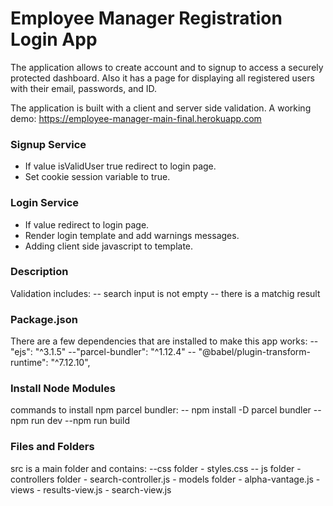 # Employee Manager Registration Login App 

The application allows to create account and to signup to access a securely protected dashboard.
Also it has a page for displaying all registered users with their email, passwords, and ID.

The application is built with a client and server side validation.
A working demo: https://employee-manager-main-final.herokuapp.com

### Signup Service 
- If value isValidUser true redirect to login page.
- Set cookie session variable to true.

### Login Service 
- If value redirect to login page.
- Render login template and add warnings messages.
- Adding client side javascript to template.


 ### Description
Validation includes: 
-- search input is not empty
-- there is a matchig result



### Package.json
There are a few dependencies that are installed to make this app works:
--"ejs": "^3.1.5"
--"parcel-bundler": "^1.12.4"
-- "@babel/plugin-transform-runtime": "^7.12.10",

### Install Node Modules
commands to install npm parcel bundler:
  -- npm install -D parcel bundler
   --npm run dev
   --npm run build

### Files and Folders
src is a main folder and contains:
--css folder
      - styles.css
-- js folder
      - controllers folder
           - search-controller.js
      - models folder
           - alpha-vantage.js
      - views
           - results-view.js
           - search-view.js


 
  